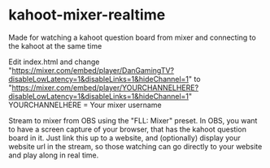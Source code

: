 # kahoot-mixer-realtime
Made for watching a kahoot question board from mixer and connecting to the kahoot at the same time

Edit index.html and change "https://mixer.com/embed/player/DanGamingTV?disableLowLatency=1&disableLinks=1&hideChannel=1" to "https://mixer.com/embed/player/YOURCHANNELHERE?disableLowLatency=1&disableLinks=1&hideChannel=1"
YOURCHANNELHERE = Your mixer username

Stream to mixer from OBS using the "FLL: Mixer" preset.
In OBS, you want to have a screen capture of your browser, that has the kahoot question board in it.
Just link this up to a website, and (optionally) display your website url in the stream, so those watching can go directly to your website and play along in real time.
